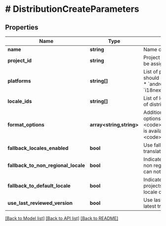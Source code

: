 # # DistributionCreateParameters

## Properties

Name | Type | Description | Notes
------------ | ------------- | ------------- | -------------
**name** | **string** | Name of the distribution | [optional] 
**project_id** | **string** | Project id the distribution should be assigned to. | [optional] 
**platforms** | **string[]** | List of platforms the distribution should support. Valid values are: * &#x60;android&#x60; * &#x60;ios&#x60; * &#x60;flutter&#x60; * &#x60;i18next&#x60; * &#x60;rails&#x60; | [optional] 
**locale_ids** | **string[]** | List of locale ids that will be part of distribution releases | [optional] 
**format_options** | **array&lt;string,string&gt;** | Additional formatting and render options. Only &lt;code&gt;enclose_in_cdata&lt;/code&gt; is available for platform &lt;code&gt;android&lt;/code&gt;. | [optional] 
**fallback_locales_enabled** | **bool** | Use fallback locale if there is no translation in the current locale. | [optional] 
**fallback_to_non_regional_locale** | **bool** | Indicates whether to fallback to non regional locale when locale can not be found | [optional] 
**fallback_to_default_locale** | **bool** | Indicates whether to fallback to projects default locale when locale can not be found | [optional] 
**use_last_reviewed_version** | **bool** | Use last reviewed instead of latest translation in a project | [optional] 

[[Back to Model list]](../../README.md#documentation-for-models) [[Back to API list]](../../README.md#documentation-for-api-endpoints) [[Back to README]](../../README.md)


